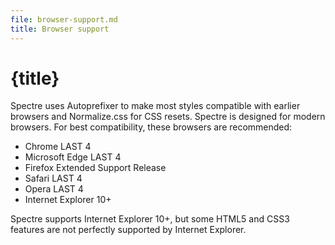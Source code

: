 ```yaml
---
file: browser-support.md
title: Browser support
---
```


<script>
    import {Badge, Button} from '$lib'
</script>

# {title}

Spectre uses Autoprefixer to make most styles compatible with earlier browsers
and Normalize.css for CSS resets. Spectre is designed for modern browsers. For
best compatibility, these browsers are recommended:

-   Chrome <Badge color="success">LAST 4</Badge>
-   Microsoft Edge <Badge color="success">LAST 4</Badge>
-   Firefox <Badge color="success">Extended Support Release</Badge>
-   Safari <Badge color="success">LAST 4</Badge>
-   Opera <Badge color="success">LAST 4</Badge>
-   Internet Explorer 10+

Spectre supports Internet Explorer 10+, but some HTML5 and CSS3 features are not
perfectly supported by Internet Explorer.
